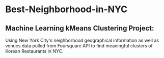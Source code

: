 # Best-Neighborhood-in-NYC
## Machine Learning kMeans Clustering Project:
Using New York City's neighborhood geographical information as well as venues data pulled from Foursquare API to find meaningful clusters of Korean Restaurants in NYC.
